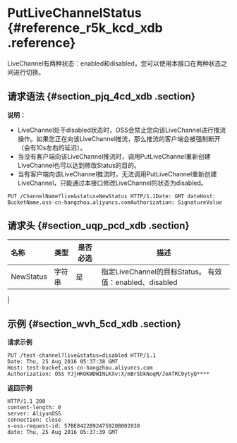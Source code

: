 # PutLiveChannelStatus {#reference_r5k_kcd_xdb .reference}

LiveChannel有两种状态：enabled和disabled，您可以使用本接口在两种状态之间进行切换。

## 请求语法 {#section_pjq_4cd_xdb .section}

**说明：** 

-   LiveChannel处于disabled状态时，OSS会禁止您向该LiveChannel进行推流操作。如果您正在向该LiveChannel推流，那么推流的客户端会被强制断开（会有10s左右的延迟）。
-   当没有客户端向该LiveChannel推流时，调用PutLiveChannel重新创建LiveChannel也可以达到修改Status的目的。
-   当有客户端向该LiveChannel推流时，无法调用PutLiveChannel重新创建LiveChannel，只能通过本接口修改LiveChannel的状态为disabled。

``` {#codeblock_56e_70e_vfn}
PUT /ChannelName?live&status=NewStatus HTTP/1.1Date: GMT dateHost: BucketName.oss-cn-hangzhou.aliyuncs.comAuthorization: SignatureValue
```

## 请求头 {#section_uqp_pcd_xdb .section}

|名称|类型|是否必选|描述|
|:-|--|----|--|
|NewStatus|字符串|是|指定LiveChannel的目标Status。 有效值：enabled、disabled

 |

## 示例 {#section_wvh_5cd_xdb .section}

**请求示例**

```
PUT /test-channel?live&status=disabled HTTP/1.1
Date: Thu, 25 Aug 2016 05:37:38 GMT
Host: test-bucket.oss-cn-hangzhou.aliyuncs.com
Authorization: OSS YJjHKOKWDWINLKXv:X/mBrSbkNoqM/JoAfRC0ytyQ****
```

**返回示例**

```
HTTP/1.1 200
content-length: 0
server: AliyunOSS
connection: close
x-oss-request-id: 57BE8422B92475920B002030
date: Thu, 25 Aug 2016 05:37:39 GMT
```

